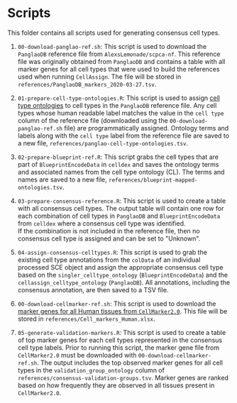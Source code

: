 # Scripts 

This folder contains all scripts used for generating consensus cell types. 

1. `00-download-panglao-ref.sh`: This script is used to download the `PanglaoDB` reference file from `AlexsLemonade/scpca-nf`. 
This reference file was originally obtained from `PanglaoDB` and contains a table with all marker genes for all cell types that were used to build the references used when running `CellAssign`. 
The file will be stored in `references/PanglaoDB_markers_2020-03-27.tsv`. 

2. `01-prepare-cell-type-ontologies.R`: This script is used to assign [cell type ontologies](https://www.ebi.ac.uk/ols4/ontologies/cl) to cell types in the `PanglaoDB` reference file. 
Any cell types whose human readable label matches the value in the `cell type` column of the reference file (downloaded using the `00-download-panglao-ref.sh` file) are programmatically assigned. 
Ontology terms and labels along with the `cell type` label from the reference file are saved to a new file, `references/panglao-cell-type-ontologies.tsv`. 

3. `02-prepare-blueprint-ref.R`: This script grabs the cell types that are part of `BlueprintEncodeData` in `celldex` and saves the ontology terms and associated names from the cell type ontology (CL). 
The terms and names are saved to a new file, `references/blueprint-mapped-ontologies.tsv`.

4. `03-prepare-consensus-reference.R`: This script is used to create a table with all consensus cell types. 
The output table will contain one row for each combination of cell types in `PanglaoDB` and `BlueprintEncodeData` from `celldex` where a consensus cell type was identified.  
If the combination is not included in the reference file, then no consensus cell type is assigned and can be set to "Unknown". 

5. `04-assign-consensus-celltypes.R`: This script is used to grab the existing cell type annotations from the `colData` of an individual processed SCE object and assign the appropriate consensus cell type based on the `singler_celltype_ontology` (`BlueprintEncodeData`) and the `cellassign_celltype_ontology` (`PanglaoDB`). 
All annotations, including the consensus annotation, are then saved to a TSV file. 

6. `00-download-cellmarker-ref.sh`: This script is used to download the [marker genes for all Human tissues from `CellMarker2.0`](http://117.50.127.228/CellMarker/CellMarker_download.html). 
This file will be stored in `references/Cell_markers_Human.xlsx`. 

7. `05-generate-validation-markers.R`: This script is used to create a table of top marker genes for each cell types represented in the consensus cell type labels. 
Prior to running this script, the marker gene file from `CellMarker2.0` must be downloaded with `00-download-cellmarker-ref.sh`. 
The output includes the top observed marker genes for all cell types in the `validation_group_ontology` column of `references/consensus-validation-groups.tsv`. 
Marker genes are ranked based on how frequently they are observed in all tissues present in `CellMarker2.0`. 
